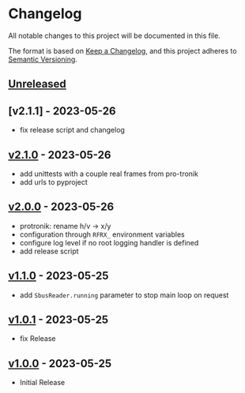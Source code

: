 # Changelog

All notable changes to this project will be documented in this file.

The format is based on [Keep a Changelog](https://keepachangelog.com/en/1.0.0/),
and this project adheres to [Semantic Versioning](https://semver.org/spec/v2.0.0.html).

## [Unreleased]

## [v2.1.1] - 2023-05-26

- fix release script and changelog

## [v2.1.0] - 2023-05-26

- add unittests with a couple real frames from pro-tronik
- add urls to pyproject

## [v2.0.0] - 2023-05-26

- protronik: rename h/v → x/y
- configuration through `RFRX_` environment variables
- configure log level if no root logging handler is defined
- add release script

## [v1.1.0] - 2023-05-25

- add `SbusReader.running` parameter to stop main loop on request

## [v1.0.1] - 2023-05-25

- fix Release

## [v1.0.0] - 2023-05-25

- Initial Release

[unreleased]: https://github.com/nim65s/rfrx/compare/v2.1.0...HEAD
[v2.1.0]: https://github.com/nim65s/rfrx/compare/v2.0.0...v2.1.0
[v2.0.0]: https://github.com/nim65s/rfrx/compare/v1.1.0...v2.0.0
[v1.1.0]: https://github.com/nim65s/rfrx/compare/v1.0.1...v1.1.0
[v1.0.1]: https://github.com/nim65s/rfrx/compare/v1.0.0...v1.0.1
[v1.0.0]: https://github.com/nim65s/rfrx/releases/tag/v1.0.0

